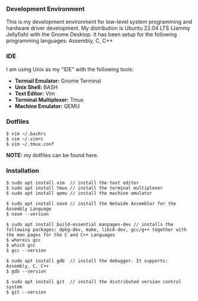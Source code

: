 ### Development Environment

This is my development environment for low-level system programming and hardware driver development. My distribution is Ubuntu 22.04 LTS (Jammy Jellyfish) with the Gnome Desktop. It has been setup for the following programming languages: Assembly, C, C++

### IDE

I am using Unix as my "IDE" with the following tools:

* **Termail Emulator:** Gnome Terminal
* **Unix Shell:** BASH
* **Text Editor:** Vim
* **Terminal Multiplexer:** Tmux	
* **Machine Emulator:** QEMU

### Dotfiles

```
$ vim ~/.bashrc
$ vim ~/.vimrc
$ vim ~/.tmux.conf
```

**NOTE:** my dotfiles can be found here.

### Installation

```
$ sudo apt install vim	// install the text editor
$ sudo apt install tmux	// install the terminal multiplexer
$ sudo apt install qemu	// install the machine emulator
```

```
$ sudo apt install nasm	// install the Netwide Assembler for the Assembly Language
$ nasm --version
```

```
$ sudo apt install build-essential manpages-dev	// installs the following packages: dpkg-dev, make, libc6-dev, gcc/g++ together with the man pages for the C and C++ Languages
$ whereis gcc
$ which gcc
$ gcc --version
```

```
$ sudo apt install gdb	// install the debugger. It supports: Assembly, C, C++
$ gdb --version
```

```
$ sudo apt install git	// install the distributed version control system
$ git --version
```
